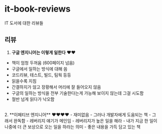 # it-book-reviews
IT 도서에 대한 리뷰들

## 리뷰
 1. **구글 엔지니어는 이렇게 일한다** ❤️❤️
 - 책이 엄청 두꺼움 (600페이지 넘음)
 - 구글에서 일하는 방식에 대해 씀
 - 코드리뷰, 테스트, 빌드, 팀웍 등등
 - 읽을수록 지침
 - 간결하지가 않고 장황해서 머리에 잘 들어오지 않음
 - 구글의 일하는 방식을 전부 기술한다는게 가능해 보이지 않는데 그걸 시도함
 - 절반 넘게 읽다가 낙오함
<br />
 2. **이페티브 엔지니어** ❤️❤️❤️❤️
 - 재미없음
 - 그러나 개발자에게 도움되는 책
 - 그래서 완독함
 - 레버리지 얘기가 메인임
 - 레버리지가 높은 일을 해라
 - 내가 지금 한 일이 나중에 더 큰 보상으로 오는 일을 하라는 의미
 - 좋은 내용을 가득 담고 있는 책
